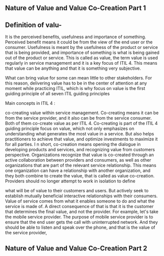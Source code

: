 ## Nature of Value and Value Co-Creation Part 1


## Definition of valu- 
It is the perceived benefits, usefulness and importance of something. Perceived benefit means it could be from the view of the end user or the consumer. Usefulness is meant by the usefulness of the product or service that is being provided, and importance of something is what is being gained out of the product or service. This is called as value, the term value is used regularly in service management and it is a key focus of ITIL 4. This means that value can be anything and that it is something very subjective.

What can bring value for some can mean little to other stakeholders. For this reason, delivering value has to be in the center of attention at any moment while practicing ITIL, which is why focus on value is the first guiding principle of all seven ITIL guiding principles


Main concepts in ITIL 4 :

co-creating value within service management. Co-creating means it can be from the service provider, and it also can be from the service consumer. Both of them co-create value as per ITIL 4. Co-creating is part of the ITIL 4 guiding principle focus on value, which not only emphasizes on understanding what generates the most value in a service. But also helps practitioners to achieve that value, and optimize investments to maximize it for all parties.
     I
     n short, co-creation means opening the dialogue in developing products and services, and recognizing value from customers perspective. Organizations recognize that value is co-created through an active collaboration between providers and consumers, as well as other organizations that are part of the relevant service relationship. This means one organization can have a relationship with another organization, and they both combine to create the value, that is called as value co-creation. Providers should no longer attempt to work in isolation to define

  what will be of value to their customers and users. But actively seek to establish mutually beneficial interactive relationships with their consumers. Value of service comes from what it enables someone to do and what the service is made of. A direct consequence of that is that it is the customer that determines the final value, and not the provider. For example, let's take the mobile service provider. The purpose of mobile service provider is to ensure that the end user gets the call with uninterrupted network. And they should be able to listen and speak over the phone, and that is the value of the service provider, 



   ##   Nature of Value and Value Co-Creation Part 2

   
